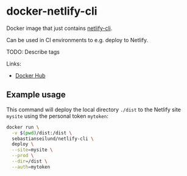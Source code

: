# docker-netlify-cli

Docker image that just contains [netlify-cli](https://www.npmjs.com/package/netlify-cli).

Can be used in CI environments to e.g. deploy to Netlify.

TODO: Describe tags

Links:

- [Docker Hub](TODO)

## Example usage

This command will deploy the local directory `./dist` to the Netlify site `mysite` using the personal token `mytoken`:

```sh
docker run \
  -v $(pwd)/dist:/dist \
  sebastianseilund/netlify-cli \
  deploy \
  --site=mysite \
  --prod \
  --dir=/dist \
  --auth=mytoken
```

